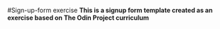 #Sign-up-form exercise
**This is a signup form template created as an exercise based on The Odin Project curriculum**